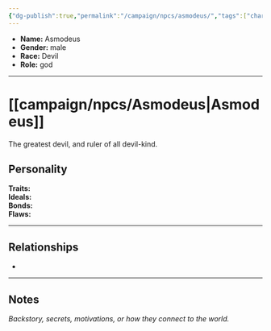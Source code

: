 ```yaml
---
{"dg-publish":true,"permalink":"/campaign/npcs/asmodeus/","tags":["character","npc"],"created":"2025-10-29T12:57:51.364-07:00","updated":"2025-10-29T13:02:05.642-07:00"}
---
```



<p><span><ul>
<li dir="auto"><strong>Name:</strong> Asmodeus</li>
<li dir="auto"><strong>Gender:</strong> male</li>
<li dir="auto"><strong>Race:</strong> Devil</li>
<li dir="auto"><strong>Role:</strong> god</li>
</ul></span></p>

---

# [[campaign/npcs/Asmodeus\|Asmodeus]]
The greatest devil, and ruler of all devil-kind. 
## Personality
**Traits:**  
**Ideals:**  
**Bonds:**  
**Flaws:**  

---

## Relationships
- 

---

## Notes
*Backstory, secrets, motivations, or how they connect to the world.*